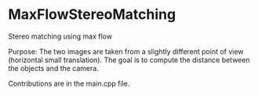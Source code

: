 # MaxFlowStereoMatching
Stereo matching using max flow

Purpose:
The two images are taken from a slightly different point of view (horizontal small translation). The goal is to compute the distance between the objects and the camera. 

Contributions are in the main.cpp file.
